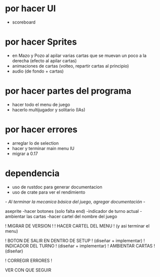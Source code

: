 # por hacer UI
- scoreboard

# por hacer Sprites
- en Mazo y Pozo al apilar varias cartas que se muevan un poco a la derecha (efecto al apilar cartas)
- animaciones de cartas (volteo, repartir cartas al principio)
- audio (de fondo + cartas)

# por hacer partes del programa
- hacer todo el menu de juego
- hacerlo multijugador y solitario (IAs)

# por hacer errores
- arreglar lo de selection
- hacer y terminar main menu IU
- migrar a 0.17

# dependencia
- uso de rustdoc para generar documentacion
- uso de crate para ver el rendimiento

_- Al terminar la mecanica básica del juego, agregar documentación -_

aseprite
-hacer botones (solo falta end)
-indicador de turno actual
-ambientar las cartas
-hacer cartel del nombre del juego

! MIGRAR DE VERSION !
! HACER CARTEL DEL MENU ! (y asi terminar el menu)

! BOTON DE SALIR EN DENTRO DE SETUP ! (diseñar + implementar)
! INDICADOR DEL TURNO ! (diseñar + implementar)
! AMBIENTAR CARTAS ! (diseñar)

! CORREGIR ERRORES !

VER CON QUE SEGUIR
